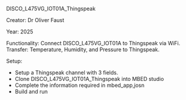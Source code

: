 DISCO_L475VG_IOT01A_Thingspeak

Creator: Dr Oliver Faust

Year: 2025

Functionality:
Connect DISCO_L475VG_IOT01A to Thingspeak via WiFi.
Transfer: Temperature, Humidity, and Pressure to Thingspeak. 

Setup:
- Setup a Thingspeak channel with 3 fields.
- Clone DISCO_L475VG_IOT01A_Thingspeak into MBED studio
- Complete the information required in mbed_app,josn
- Build and run
